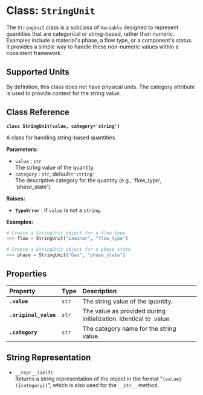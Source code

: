 # **Class: `StringUnit`**

The `StringUnit` class is a subclass of `Variable` designed to represent quantities that are categorical or string-based, rather than numeric. Examples include a material's phase, a flow type, or a component's status. It provides a simple way to handle these non-numeric values within a consistent framework.

## **Supported Units**

By definition, this class does not have physical units. The category attribute is used to provide context for the string value.

## **Class Reference**

**`class StringUnit(value, category='string')`**

A class for handling string-based quantities.

**Parameters:**

* `value` : `str`  
  The string value of the quantity.  
* `category` : `str`, default=`'string'`  
  The descriptive category for the quantity (e.g., 'flow_type', 'phase_state').

**Raises:**

* **`TypeError`** : If `value` is not a `string`.

**Examples:**
```py
# Create a StringUnit object for a flow type  
>>> flow = StringUnit("Laminar", "flow_type")

# Create a StringUnit object for a phase state  
>>> phase = StringUnit("Gas", "phase_state")
```
## **Properties**

| Property | Type | Description |
| :---- | :---- | :---- |
| **`.value`** | `str` | The string value of the quantity. |
| **`.original_value`** | `str` | The value as provided during initialization. Identical to .value. |
| **`.category`** | `str` | The category name for the string value. |

## **String Representation**

* `__repr__(self)`  
  Returns a string representation of the object in the format "`{value} ({category})`", which is also used for the `__str__` method.
